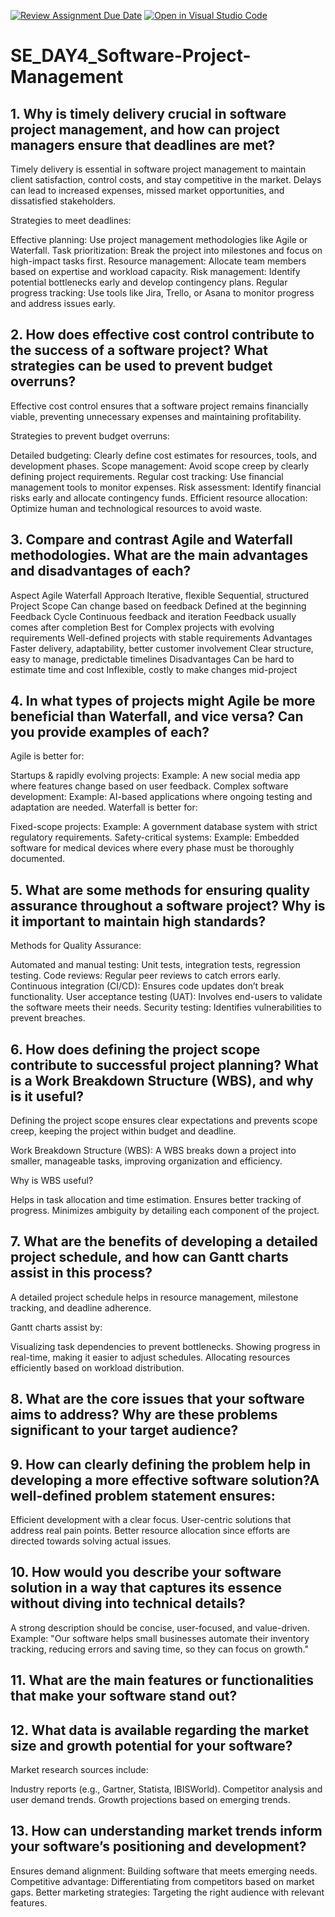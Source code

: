 [![Review Assignment Due Date](https://classroom.github.com/assets/deadline-readme-button-22041afd0340ce965d47ae6ef1cefeee28c7c493a6346c4f15d667ab976d596c.svg)](https://classroom.github.com/a/9pw6JKcu)
[![Open in Visual Studio Code](https://classroom.github.com/assets/open-in-vscode-2e0aaae1b6195c2367325f4f02e2d04e9abb55f0b24a779b69b11b9e10269abc.svg)](https://classroom.github.com/online_ide?assignment_repo_id=18387698&assignment_repo_type=AssignmentRepo)
# SE_DAY4_Software-Project-Management
## 1. Why is timely delivery crucial in software project management, and how can project managers ensure that deadlines are met?
Timely delivery is essential in software project management to maintain client satisfaction, control costs, and stay competitive in the market. Delays can lead to increased expenses, missed market opportunities, and dissatisfied stakeholders.

Strategies to meet deadlines:

Effective planning: Use project management methodologies like Agile or Waterfall.
Task prioritization: Break the project into milestones and focus on high-impact tasks first.
Resource management: Allocate team members based on expertise and workload capacity.
Risk management: Identify potential bottlenecks early and develop contingency plans.
Regular progress tracking: Use tools like Jira, Trello, or Asana to monitor progress and address issues early.
## 2. How does effective cost control contribute to the success of a software project? What strategies can be used to prevent budget overruns?
Effective cost control ensures that a software project remains financially viable, preventing unnecessary expenses and maintaining profitability.

Strategies to prevent budget overruns:

Detailed budgeting: Clearly define cost estimates for resources, tools, and development phases.
Scope management: Avoid scope creep by clearly defining project requirements.
Regular cost tracking: Use financial management tools to monitor expenses.
Risk assessment: Identify financial risks early and allocate contingency funds.
Efficient resource allocation: Optimize human and technological resources to avoid waste.
## 3. Compare and contrast Agile and Waterfall methodologies. What are the main advantages and disadvantages of each?
Aspect	Agile	Waterfall
Approach	Iterative, flexible	Sequential, structured
Project Scope	Can change based on feedback	Defined at the beginning
Feedback Cycle	Continuous feedback and iteration	Feedback usually comes after completion
Best for	Complex projects with evolving requirements	Well-defined projects with stable requirements
Advantages	Faster delivery, adaptability, better customer involvement	Clear structure, easy to manage, predictable timelines
Disadvantages	Can be hard to estimate time and cost	Inflexible, costly to make changes mid-project
## 4. In what types of projects might Agile be more beneficial than Waterfall, and vice versa? Can you provide examples of each?
Agile is better for:

Startups & rapidly evolving projects: Example: A new social media app where features change based on user feedback.
Complex software development: Example: AI-based applications where ongoing testing and adaptation are needed.
Waterfall is better for:

Fixed-scope projects: Example: A government database system with strict regulatory requirements.
Safety-critical systems: Example: Embedded software for medical devices where every phase must be thoroughly documented.

## 5. What are some methods for ensuring quality assurance throughout a software project? Why is it important to maintain high standards?
Methods for Quality Assurance:

Automated and manual testing: Unit tests, integration tests, regression testing.
Code reviews: Regular peer reviews to catch errors early.
Continuous integration (CI/CD): Ensures code updates don’t break functionality.
User acceptance testing (UAT): Involves end-users to validate the software meets their needs.
Security testing: Identifies vulnerabilities to prevent breaches.
## 6. How does defining the project scope contribute to successful project planning? What is a Work Breakdown Structure (WBS), and why is it useful?
Defining the project scope ensures clear expectations and prevents scope creep, keeping the project within budget and deadline.

Work Breakdown Structure (WBS):
A WBS breaks down a project into smaller, manageable tasks, improving organization and efficiency.

Why is WBS useful?

Helps in task allocation and time estimation.
Ensures better tracking of progress.
Minimizes ambiguity by detailing each component of the project.
## 7. What are the benefits of developing a detailed project schedule, and how can Gantt charts assist in this process?
A detailed project schedule helps in resource management, milestone tracking, and deadline adherence.

Gantt charts assist by:

Visualizing task dependencies to prevent bottlenecks.
Showing progress in real-time, making it easier to adjust schedules.
Allocating resources efficiently based on workload distribution.
## 8. What are the core issues that your software aims to address? Why are these problems significant to your target audience?

## 9. How can clearly defining the problem help in developing a more effective software solution?A well-defined problem statement ensures:

Efficient development with a clear focus.
User-centric solutions that address real pain points.
Better resource allocation since efforts are directed towards solving actual issues.

## 10. How would you describe your software solution in a way that captures its essence without diving into technical details?
A strong description should be concise, user-focused, and value-driven. Example:
"Our software helps small businesses automate their inventory tracking, reducing errors and saving time, so they can focus on growth."


## 11. What are the main features or functionalities that make your software stand out?

## 12. What data is available regarding the market size and growth potential for your software?
Market research sources include:

Industry reports (e.g., Gartner, Statista, IBISWorld).
Competitor analysis and user demand trends.
Growth projections based on emerging trends.
## 13. How can understanding market trends inform your software’s positioning and development?
Ensures demand alignment: Building software that meets emerging needs.
Competitive advantage: Differentiating from competitors based on market gaps.
Better marketing strategies: Targeting the right audience with relevant features.
